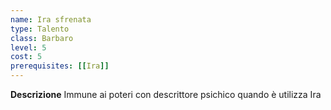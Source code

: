 ```yaml
---
name: Ira sfrenata
type: Talento
class: Barbaro
level: 5
cost: 5
prerequisites: [[Ira]]
---
```


**Descrizione**
Immune ai poteri con descrittore psichico quando è utilizza Ira